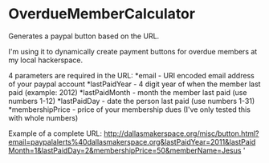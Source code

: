 OverdueMemberCalculator
=======================

Generates a paypal button based on the URL.

I'm using it to dynamically create payment buttons for overdue members at my local hackerspace.

4 parameters are required in the URL:
*email - URI encoded email address of your paypal account
*lastPaidYear - 4 digit year of when the member last paid (example: 2012)
*lastPaidMonth - month the member last paid (use numbers 1-12)
*lastPaidDay - date the person last paid (use numbers 1-31)
*membershipPrice - price of your membership dues (I've only tested this with whole numbers)

Example of a complete URL:
http://dallasmakerspace.org/misc/button.html?email=paypalalerts%40dallasmakerspace.org&lastPaidYear=2011&lastPaidMonth=1&lastPaidDay=2&membershipPrice=50&memberName=Jesus
'
